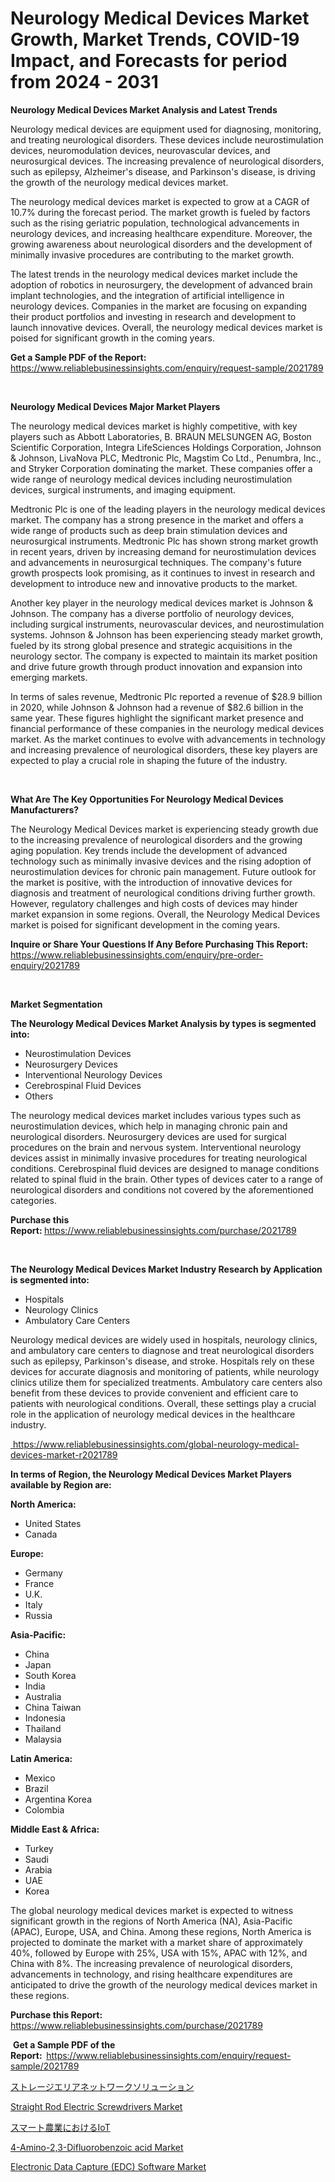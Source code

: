 <p><h1>Neurology Medical Devices Market Growth, Market Trends, COVID-19 Impact, and Forecasts for period from 2024 - 2031</h1></p><p><strong>Neurology Medical Devices Market Analysis and Latest Trends</strong></p>
<p><p>Neurology medical devices are equipment used for diagnosing, monitoring, and treating neurological disorders. These devices include neurostimulation devices, neuromodulation devices, neurovascular devices, and neurosurgical devices. The increasing prevalence of neurological disorders, such as epilepsy, Alzheimer's disease, and Parkinson's disease, is driving the growth of the neurology medical devices market.</p><p>The neurology medical devices market is expected to grow at a CAGR of 10.7% during the forecast period. The market growth is fueled by factors such as the rising geriatric population, technological advancements in neurology devices, and increasing healthcare expenditure. Moreover, the growing awareness about neurological disorders and the development of minimally invasive procedures are contributing to the market growth.</p><p>The latest trends in the neurology medical devices market include the adoption of robotics in neurosurgery, the development of advanced brain implant technologies, and the integration of artificial intelligence in neurology devices. Companies in the market are focusing on expanding their product portfolios and investing in research and development to launch innovative devices. Overall, the neurology medical devices market is poised for significant growth in the coming years.</p></p>
<p><strong>Get a Sample PDF of the Report:&nbsp;</strong> <a href="https://www.reliablebusinessinsights.com/enquiry/request-sample/2021789">https://www.reliablebusinessinsights.com/enquiry/request-sample/2021789</a></p>
<p>&nbsp;</p>
<p><strong>Neurology Medical Devices Major Market Players</strong></p>
<p><p>The neurology medical devices market is highly competitive, with key players such as Abbott Laboratories, B. BRAUN MELSUNGEN AG, Boston Scientific Corporation, Integra LifeSciences Holdings Corporation, Johnson & Johnson, LivaNova PLC, Medtronic Plc, Magstim Co Ltd., Penumbra, Inc., and Stryker Corporation dominating the market. These companies offer a wide range of neurology medical devices including neurostimulation devices, surgical instruments, and imaging equipment.</p><p>Medtronic Plc is one of the leading players in the neurology medical devices market. The company has a strong presence in the market and offers a wide range of products such as deep brain stimulation devices and neurosurgical instruments. Medtronic Plc has shown strong market growth in recent years, driven by increasing demand for neurostimulation devices and advancements in neurosurgical techniques. The company's future growth prospects look promising, as it continues to invest in research and development to introduce new and innovative products to the market.</p><p>Another key player in the neurology medical devices market is Johnson & Johnson. The company has a diverse portfolio of neurology devices, including surgical instruments, neurovascular devices, and neurostimulation systems. Johnson & Johnson has been experiencing steady market growth, fueled by its strong global presence and strategic acquisitions in the neurology sector. The company is expected to maintain its market position and drive future growth through product innovation and expansion into emerging markets.</p><p>In terms of sales revenue, Medtronic Plc reported a revenue of $28.9 billion in 2020, while Johnson & Johnson had a revenue of $82.6 billion in the same year. These figures highlight the significant market presence and financial performance of these companies in the neurology medical devices market. As the market continues to evolve with advancements in technology and increasing prevalence of neurological disorders, these key players are expected to play a crucial role in shaping the future of the industry.</p></p>
<p>&nbsp;</p>
<p><strong>What Are The Key Opportunities For Neurology Medical Devices Manufacturers?</strong></p>
<p><p>The Neurology Medical Devices market is experiencing steady growth due to the increasing prevalence of neurological disorders and the growing aging population. Key trends include the development of advanced technology such as minimally invasive devices and the rising adoption of neurostimulation devices for chronic pain management. Future outlook for the market is positive, with the introduction of innovative devices for diagnosis and treatment of neurological conditions driving further growth. However, regulatory challenges and high costs of devices may hinder market expansion in some regions. Overall, the Neurology Medical Devices market is poised for significant development in the coming years.</p></p>
<p><strong>Inquire or Share Your Questions If Any Before Purchasing This Report:</strong> <a href="https://www.reliablebusinessinsights.com/enquiry/pre-order-enquiry/2021789">https://www.reliablebusinessinsights.com/enquiry/pre-order-enquiry/2021789</a></p>
<p>&nbsp;</p>
<p><strong>Market Segmentation</strong></p>
<p><strong>The Neurology Medical Devices Market Analysis by types is segmented into:</strong></p>
<p><ul><li>Neurostimulation Devices</li><li>Neurosurgery Devices</li><li>Interventional Neurology Devices</li><li>Cerebrospinal Fluid Devices</li><li>Others</li></ul></p>
<p><p>The neurology medical devices market includes various types such as neurostimulation devices, which help in managing chronic pain and neurological disorders. Neurosurgery devices are used for surgical procedures on the brain and nervous system. Interventional neurology devices assist in minimally invasive procedures for treating neurological conditions. Cerebrospinal fluid devices are designed to manage conditions related to spinal fluid in the brain. Other types of devices cater to a range of neurological disorders and conditions not covered by the aforementioned categories.</p></p>
<p><strong>Purchase this Report:&nbsp;</strong><a href="https://www.reliablebusinessinsights.com/purchase/2021789">https://www.reliablebusinessinsights.com/purchase/2021789</a></p>
<p>&nbsp;</p>
<p><strong>The Neurology Medical Devices Market Industry Research by Application is segmented into:</strong></p>
<p><ul><li>Hospitals</li><li>Neurology Clinics</li><li>Ambulatory Care Centers</li></ul></p>
<p><p>Neurology medical devices are widely used in hospitals, neurology clinics, and ambulatory care centers to diagnose and treat neurological disorders such as epilepsy, Parkinson's disease, and stroke. Hospitals rely on these devices for accurate diagnosis and monitoring of patients, while neurology clinics utilize them for specialized treatments. Ambulatory care centers also benefit from these devices to provide convenient and efficient care to patients with neurological conditions. Overall, these settings play a crucial role in the application of neurology medical devices in the healthcare industry.</p></p>
<p><a href="https://www.reliablebusinessinsights.com/global-neurology-medical-devices-market-r2021789">&nbsp;https://www.reliablebusinessinsights.com/global-neurology-medical-devices-market-r2021789</a></p>
<p><strong>In terms of Region, the Neurology Medical Devices Market Players available by Region are:</strong></p>
<p>
    <p> <strong> North America: </strong>
        <ul>
            <li>United States</li>
            <li>Canada</li>
        </ul>
        </p> 
    <p> <strong> Europe: </strong>
        <ul>
            <li>Germany</li>
            <li>France</li>
            <li>U.K.</li>
            <li>Italy</li>
            <li>Russia</li>
        </ul>
        </p> 
    <p> <strong> Asia-Pacific: </strong>
        <ul>
            <li>China</li>
            <li>Japan</li>
            <li>South Korea</li>
            <li>India</li>
            <li>Australia</li>
            <li>China Taiwan</li>
            <li>Indonesia</li>
            <li>Thailand</li>
            <li>Malaysia</li>
        </ul>
        </p> 
    <p> <strong> Latin America: </strong>
        <ul>
            <li>Mexico</li>
            <li>Brazil</li>
            <li>Argentina Korea</li>
            <li>Colombia</li>
        </ul>
        </p> 
    <p> <strong> Middle East & Africa: </strong>
        <ul>
            <li>Turkey</li>
            <li>Saudi</li>
            <li>Arabia</li>
            <li>UAE</li>
            <li>Korea</li>
        </ul>
    </p>
    </p>
<p><p>The global neurology medical devices market is expected to witness significant growth in the regions of North America (NA), Asia-Pacific (APAC), Europe, USA, and China. Among these regions, North America is projected to dominate the market with a market share of approximately 40%, followed by Europe with 25%, USA with 15%, APAC with 12%, and China with 8%. The increasing prevalence of neurological disorders, advancements in technology, and rising healthcare expenditures are anticipated to drive the growth of the neurology medical devices market in these regions.</p></p>
<p><strong>Purchase this Report: </strong><a href="https://www.reliablebusinessinsights.com/purchase/2021789">https://www.reliablebusinessinsights.com/purchase/2021789</a></p>
<p>&nbsp;<strong>Get a Sample PDF of the Report:&nbsp;&nbsp;</strong><a href="https://www.reliablebusinessinsights.com/enquiry/request-sample/2021789">https://www.reliablebusinessinsights.com/enquiry/request-sample/2021789</a></p>
<p><strong></strong></p>
<p><p><a href="https://github.com/andrade7361/Market-Research-Report-List-2/blob/main/3772751168879.md">ストレージエリアネットワークソリューション</a></p><p><a href="https://github.com/JuliaFadel1922/Market-Research-Report-List-1/blob/main/straight-rod-electric-screwdrivers-market.md">Straight Rod Electric Screwdrivers Market</a></p><p><a href="https://github.com/RaeJenkins1952/Market-Research-Report-List-1/blob/main/2640738168880.md">スマート農業におけるIoT</a></p><p><a href="https://www.linkedin.com/pulse/global-4-amino-23-difluorobenzoic-acid-market-share-growth-iir6e">4-Amino-2,3-Difluorobenzoic acid Market</a></p><p><a href="https://www.linkedin.com/pulse/electronic-data-capture-edc-software-market-size-amp-share-xgece">Electronic Data Capture (EDC) Software Market</a></p></p>